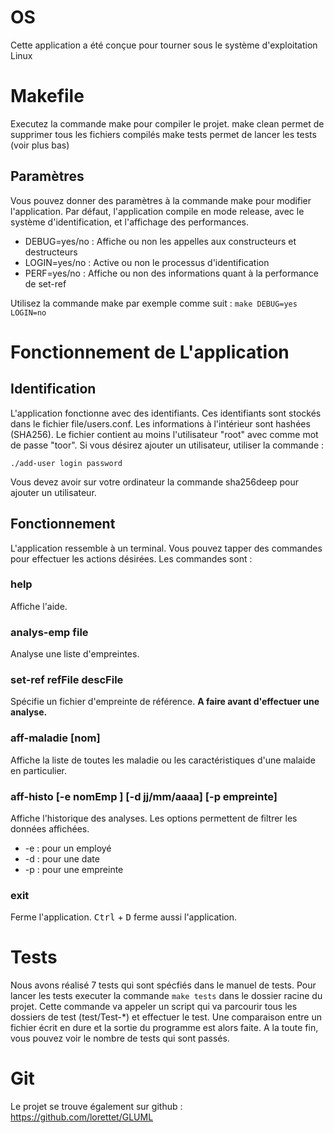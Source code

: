 # OS
Cette application a été conçue pour tourner sous le système d'exploitation Linux

# Makefile
Executez la commande make pour compiler le projet.
make clean permet de supprimer tous les fichiers compilés
make tests permet de lancer les tests (voir plus bas)
## Paramètres
Vous pouvez donner des paramètres à la commande make pour modifier l'application. Par défaut, l'application compile en mode release, avec le système d'identification, et l'affichage des performances.
* DEBUG=yes/no : Affiche ou non les appelles aux constructeurs et destructeurs
* LOGIN=yes/no : Active ou non le processus d'identification
* PERF=yes/no  : Affiche ou non des informations quant à la performance de set-ref

Utilisez la commande make par exemple comme suit :
`make DEBUG=yes LOGIN=no`

# Fonctionnement de L'application
## Identification
L'application fonctionne avec des identifiants. Ces identifiants sont stockés dans le fichier file/users.conf. Les informations à l'intérieur sont hashées (SHA256). Le fichier contient au moins l'utilisateur "root" avec comme mot de passe "toor". Si vous désirez ajouter un utilisateur, utiliser la commande :

`./add-user login password`

Vous devez avoir sur votre ordinateur la commande sha256deep pour ajouter un utilisateur.

## Fonctionnement
L'application ressemble à un terminal. Vous pouvez tapper des commandes pour effectuer les actions désirées. Les commandes sont :

### help	
Affiche l'aide.
### analys-emp file
Analyse une liste d'empreintes.
### set-ref refFile descFile
Spécifie un fichier d'empreinte de référence. **A faire avant d'effectuer une analyse.**
### aff-maladie [nom]
Affiche la liste de toutes les maladie ou les caractéristiques d'une malaide en particulier.
### aff-histo [-e nomEmp ] [-d jj/mm/aaaa] [-p empreinte]
Affiche l'historique des analyses. Les options permettent de filtrer les données affichées.
* -e : pour un employé
* -d : pour une date
* -p : pour une empreinte
### exit
Ferme l'application. <kbd>Ctrl</kbd> + <kbd>D</kbd> ferme aussi l'application.

# Tests
Nous avons réalisé 7 tests qui sont spécfiés dans le manuel de tests. Pour lancer les tests executer la commande `make tests` dans le dossier racine du projet. Cette commande va appeler un script qui va parcourir tous les dossiers de test (test/Test-*) et effectuer le test. Une comparaison entre un fichier écrit en dure et la sortie du programme est alors faite. A la toute fin, vous pouvez voir le nombre de tests qui sont passés.

# Git
Le projet se trouve également sur github : <https://github.com/lorettet/GLUML>
